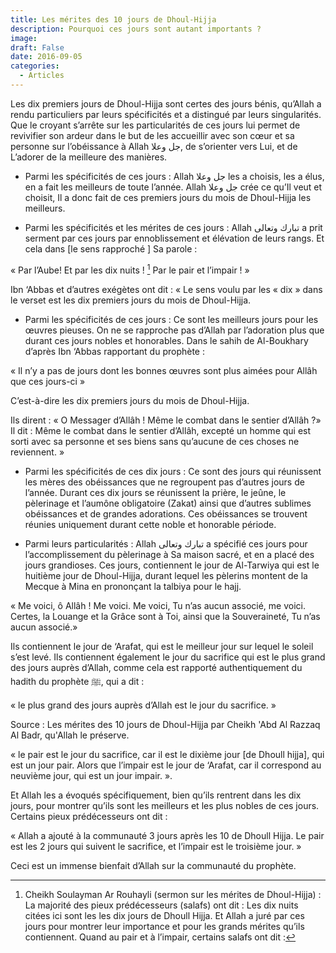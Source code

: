 ```yaml
---
title: Les mérites des 10 jours de Dhoul-Hijja
description: Pourquoi ces jours sont autant importants ?
image: 
draft: False
date: 2016-09-05
categories: 
  - Articles
---
```


Les dix premiers jours de Dhoul-Hijja sont certes des jours bénis, qu’Allah a rendu particuliers par leurs spécificités et a distingué par leurs singularités. Que le croyant s’arrête sur les particularités de ces jours lui permet de revivifier son ardeur dans le but de les accueillir avec son cœur et sa personne sur l’obéissance à Allah جل وعلا, de s’orienter vers Lui, et de L’adorer de la meilleure des manières.

- Parmi les spécificités de ces jours :   Allah جل وعلا les a choisis, les a élus, en a fait les meilleurs de toute l’année. Allah جل وعلا crée ce qu’Il veut et choisit, Il a donc fait de ces premiers jours du mois de Dhoul-Hijja les meilleurs.

- Parmi les spécificités et les mérites de ces jours :   Allah تبارك وتعالى a prit serment par ces jours par ennoblissement et élévation de leurs rangs. Et cela dans  [le sens rapproché ] Sa parole :

« Par l’Aube! Et par les dix nuits ! [^1] Par le pair et l’impair ! »   

Ibn ‘Abbas et d’autres exégètes ont dit : « Le sens voulu par les « dix » dans le verset est les dix premiers jours du mois de Dhoul-Hijja.

- Parmi les spécificités de ces jours :   Ce sont les meilleurs jours pour les œuvres pieuses. On ne se rapproche pas d’Allah par l’adoration plus que durant ces jours nobles et honorables. Dans le sahih de Al-Boukhary d’après Ibn ‘Abbas rapportant du prophète :

« Il n’y a pas de jours dont les bonnes œuvres sont plus aimées pour Allâh que ces jours-ci »

C’est-à-dire les dix premiers jours du mois de Dhoul-Hijja.

Ils dirent : « O Messager d’Allâh ! Même le combat dans le sentier d’Allâh ?» Il dit : Même le combat dans le sentier d’Allâh, excepté un homme qui est sorti avec sa personne et ses biens sans qu’aucune de ces choses ne reviennent. »

- Parmi les spécificités de ces dix jours :   Ce sont des jours qui réunissent les mères des obéissances que ne regroupent pas d’autres jours de l’année. Durant ces dix jours se réunissent la prière, le jeûne, le pèlerinage et l’aumône obligatoire (Zakat) ainsi que d’autres sublimes obéissances et de grandes adorations. Ces obéissances se trouvent réunies uniquement durant cette noble et honorable période.

- Parmi leurs particularités :   Allah تبارك وتعالى a spécifié ces jours pour l’accomplissement du pèlerinage à Sa maison sacré, et en a placé des jours grandioses. Ces jours, contiennent le jour de Al-Tarwiya qui est le huitième jour de Dhoul-Hijja, durant lequel les pèlerins montent de la Mecque à Mina en prononçant la talbiya pour le hajj.

« Me voici, ô Allâh ! Me voici. Me voici, Tu n’as aucun associé, me voici. Certes, la Louange et la Grâce sont à Toi, ainsi que la Souveraineté, Tu n’as aucun associé.»

Ils contiennent le jour de ‘Arafat, qui est le meilleur jour sur lequel le soleil s’est levé. Ils contiennent également le jour du sacrifice qui est le plus grand des jours auprès d’Allah, comme cela est rapporté authentiquement du hadith du prophète ﷺ, qui a dit :

« le plus grand des jours auprès d’Allah est le jour du sacrifice. »

Source   : Les mérites des 10 jours de Dhoul-Hijja par Cheikh 'Abd Al Razzaq Al Badr, qu'Allah le préserve.


[^1]: Cheikh Soulayman Ar Rouhayli (sermon sur les mérites de Dhoul-Hijja) : La majorité des pieux prédécesseurs (salafs) ont dit : Les dix nuits citées ici sont les les dix jours de Dhoull Hijja. Et Allah a juré par ces jours pour montrer leur importance et pour les grands mérites qu’ils contiennent. Quand au pair et à l’impair, certains salafs ont dit :

« le pair est le jour du sacrifice, car il est le dixième jour  [de Dhoull hijja], qui est un jour pair. Alors que l’impair est le jour de ‘Arafat, car il correspond au neuvième jour, qui est un jour impair. ».

Et Allah les a évoqués spécifiquement, bien qu’ils rentrent dans les dix jours, pour montrer qu’ils sont les meilleurs et les plus nobles de ces jours. Certains pieux prédécesseurs ont dit :

« Allah a ajouté à la communauté 3 jours après les 10 de Dhoull Hijja. Le pair est les 2 jours qui suivent le sacrifice, et l’impair est le troisième jour. »

Ceci est un immense bienfait d’Allah sur la communauté du prophète.
